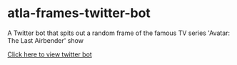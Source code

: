 # atla-frames-twitter-bot
 A Twitter bot that spits out a random frame of the famous TV series 'Avatar: The Last Airbender' show

 [Click here to view twitter bot](https://twitter.com/atla_frames)
